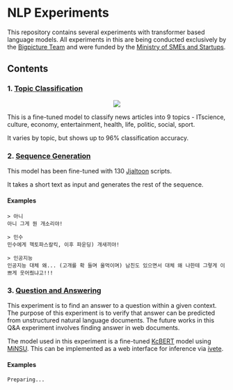 # NLP Experiments
This repository contains several experiments with transformer based language models.
All experiments in this are being conducted exclusively by the [Bigpicture Team](http://bigpicture.team) and were funded by the [Ministry of SMEs and Startups](https://www.mss.go.kr).

## Contents

### 1. [Topic Classification](https://github.com/bigpicture-kr/nlp-experiments/blob/master/src/topic-classification/NewsTopicClassification.ipynb)

<p align="center">
  <img src="https://user-images.githubusercontent.com/9818523/175227722-e8b503fd-c957-4c9b-ac3b-ef259ca73469.png" />
</p>

This is a fine-tuned model to classify news articles into 9 topics - ITscience, culture, economy, entertainment, health, life, politic, social, sport.

It varies by topic, but shows up to 96% classification accuracy.

### 2. [Sequence Generation](https://github.com/bigpicture-kr/nlp-experiments/tree/master/src/script-writing)

This model has been fine-tuned with 130 [Jjaltoon](https://www.youtube.com/c/%EC%A7%A4%ED%88%B01) scripts.

It takes a short text as input and generates the rest of the sequence.

#### Examples

```
> 아니
아니 그게 뭔 개소리야!
```

```
> 민수
민수에게 헥토파스칼킥, 이후 파운딩) 개새끼야!
```

```
> 인공지능
인공지능 대체 왜... (고개를 확 들며 울먹이며) 남친도 있으면서 대체 왜 나한테 그렇게 이쁘게 웃어줬냐고!!!
```

### 3. [Question and Answering](https://github.com/bigpicture-kr/nlp-experiments/blob/master/src/question-answering/qa.ipynb)

This experiment is to find an answer to a question within a given context. The purpose of this experiment is to verify that answer can be predicted from unstructured natural language documents.
The future works in this Q&A experiment involves finding answer in web documents.

The model used in this experiment is a fine-tuned [KcBERT](https://github.com/Beomi/KcBERT) model using [MiNSU](https://github.com/bigpicture-kr/MiNSU). This can be implemented as a web interface for inference via [ivete](https://github.com/bigpicture-kr/ivete).

#### Examples

```
Preparing...
```
